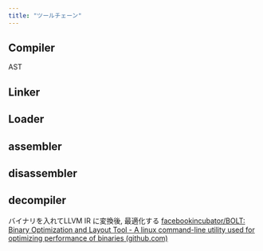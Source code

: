 ```yaml
---
title: "ツールチェーン"
---
```



## Compiler
AST

## Linker

## Loader

## assembler

## disassembler

## decompiler

バイナリを入れてLLVM IR に変換後, 最適化する
[facebookincubator/BOLT: Binary Optimization and Layout Tool - A linux command-line utility used for optimizing performance of binaries (github.com)](https://github.com/facebookincubator/BOLT)
